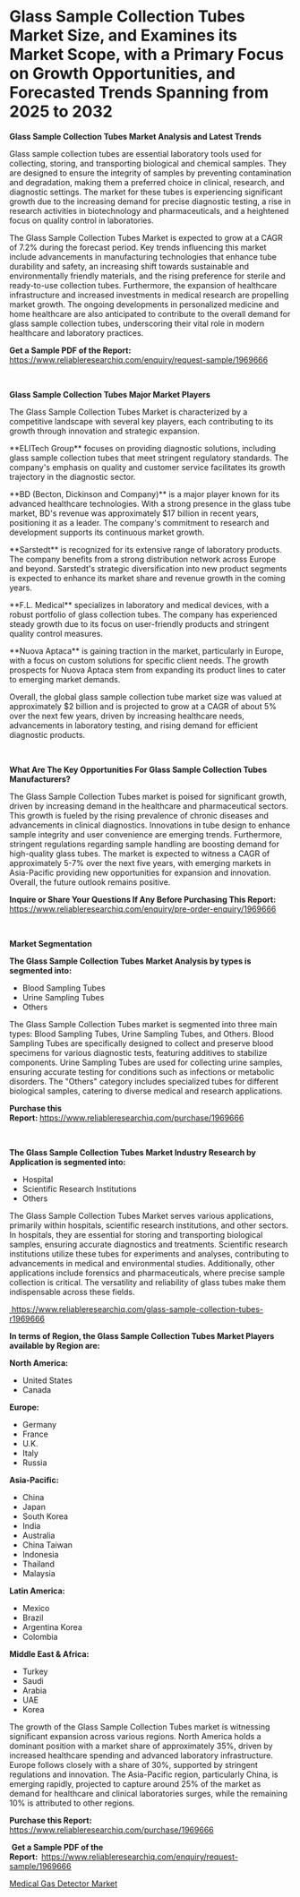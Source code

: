 <p><h1>Glass Sample Collection Tubes Market Size, and Examines its Market Scope, with a Primary Focus on Growth Opportunities, and Forecasted Trends Spanning from 2025 to 2032</h1></p><p><strong>Glass Sample Collection Tubes Market Analysis and Latest Trends</strong></p>
<p><p>Glass sample collection tubes are essential laboratory tools used for collecting, storing, and transporting biological and chemical samples. They are designed to ensure the integrity of samples by preventing contamination and degradation, making them a preferred choice in clinical, research, and diagnostic settings. The market for these tubes is experiencing significant growth due to the increasing demand for precise diagnostic testing, a rise in research activities in biotechnology and pharmaceuticals, and a heightened focus on quality control in laboratories.</p><p>The Glass Sample Collection Tubes Market is expected to grow at a CAGR of 7.2% during the forecast period. Key trends influencing this market include advancements in manufacturing technologies that enhance tube durability and safety, an increasing shift towards sustainable and environmentally friendly materials, and the rising preference for sterile and ready-to-use collection tubes. Furthermore, the expansion of healthcare infrastructure and increased investments in medical research are propelling market growth. The ongoing developments in personalized medicine and home healthcare are also anticipated to contribute to the overall demand for glass sample collection tubes, underscoring their vital role in modern healthcare and laboratory practices.</p></p>
<p><strong>Get a Sample PDF of the Report:&nbsp;</strong> <a href="https://www.reliableresearchiq.com/enquiry/request-sample/1969666?utm_campaign=3279&utm_medium=2&utm_source=Github&utm_content=ia&utm_term=05032025&utm_id=glass-sample-collection-tubes">https://www.reliableresearchiq.com/enquiry/request-sample/1969666</a></p>
<p>&nbsp;</p>
<p><strong>Glass Sample Collection Tubes Major Market Players</strong></p>
<p><p>The Glass Sample Collection Tubes Market is characterized by a competitive landscape with several key players, each contributing to its growth through innovation and strategic expansion. </p><p>**ELITech Group** focuses on providing diagnostic solutions, including glass sample collection tubes that meet stringent regulatory standards. The company's emphasis on quality and customer service facilitates its growth trajectory in the diagnostic sector.</p><p>**BD (Becton, Dickinson and Company)** is a major player known for its advanced healthcare technologies. With a strong presence in the glass tube market, BD's revenue was approximately $17 billion in recent years, positioning it as a leader. The company's commitment to research and development supports its continuous market growth.</p><p>**Sarstedt** is recognized for its extensive range of laboratory products. The company benefits from a strong distribution network across Europe and beyond. Sarstedt's strategic diversification into new product segments is expected to enhance its market share and revenue growth in the coming years.</p><p>**F.L. Medical** specializes in laboratory and medical devices, with a robust portfolio of glass collection tubes. The company has experienced steady growth due to its focus on user-friendly products and stringent quality control measures.</p><p>**Nuova Aptaca** is gaining traction in the market, particularly in Europe, with a focus on custom solutions for specific client needs. The growth prospects for Nuova Aptaca stem from expanding its product lines to cater to emerging market demands.</p><p>Overall, the global glass sample collection tube market size was valued at approximately $2 billion and is projected to grow at a CAGR of about 5% over the next few years, driven by increasing healthcare needs, advancements in laboratory testing, and rising demand for efficient diagnostic products.</p></p>
<p>&nbsp;</p>
<p><strong>What Are The Key Opportunities For Glass Sample Collection Tubes Manufacturers?</strong></p>
<p><p>The Glass Sample Collection Tubes market is poised for significant growth, driven by increasing demand in the healthcare and pharmaceutical sectors. This growth is fueled by the rising prevalence of chronic diseases and advancements in clinical diagnostics. Innovations in tube design to enhance sample integrity and user convenience are emerging trends. Furthermore, stringent regulations regarding sample handling are boosting demand for high-quality glass tubes. The market is expected to witness a CAGR of approximately 5-7% over the next five years, with emerging markets in Asia-Pacific providing new opportunities for expansion and innovation. Overall, the future outlook remains positive.</p></p>
<p><strong>Inquire or Share Your Questions If Any Before Purchasing This Report:</strong> <a href="https://www.reliableresearchiq.com/enquiry/pre-order-enquiry/1969666?utm_campaign=3279&utm_medium=2&utm_source=Github&utm_content=ia&utm_term=05032025&utm_id=glass-sample-collection-tubes">https://www.reliableresearchiq.com/enquiry/pre-order-enquiry/1969666</a></p>
<p>&nbsp;</p>
<p><strong>Market Segmentation</strong></p>
<p><strong>The Glass Sample Collection Tubes Market Analysis by types is segmented into:</strong></p>
<p><ul><li>Blood Sampling Tubes</li><li>Urine Sampling Tubes</li><li>Others</li></ul></p>
<p><p>The Glass Sample Collection Tubes market is segmented into three main types: Blood Sampling Tubes, Urine Sampling Tubes, and Others. Blood Sampling Tubes are specifically designed to collect and preserve blood specimens for various diagnostic tests, featuring additives to stabilize components. Urine Sampling Tubes are used for collecting urine samples, ensuring accurate testing for conditions such as infections or metabolic disorders. The "Others" category includes specialized tubes for different biological samples, catering to diverse medical and research applications.</p></p>
<p><strong>Purchase this Report:&nbsp;</strong><a href="https://www.reliableresearchiq.com/purchase/1969666?utm_campaign=3279&utm_medium=2&utm_source=Github&utm_content=ia&utm_term=05032025&utm_id=glass-sample-collection-tubes">https://www.reliableresearchiq.com/purchase/1969666</a></p>
<p>&nbsp;</p>
<p><strong>The Glass Sample Collection Tubes Market Industry Research by Application is segmented into:</strong></p>
<p><ul><li>Hospital</li><li>Scientific Research Institutions</li><li>Others</li></ul></p>
<p><p>The Glass Sample Collection Tubes Market serves various applications, primarily within hospitals, scientific research institutions, and other sectors. In hospitals, they are essential for storing and transporting biological samples, ensuring accurate diagnostics and treatments. Scientific research institutions utilize these tubes for experiments and analyses, contributing to advancements in medical and environmental studies. Additionally, other applications include forensics and pharmaceuticals, where precise sample collection is critical. The versatility and reliability of glass tubes make them indispensable across these fields.</p></p>
<p><a href="https://www.reliableresearchiq.com/glass-sample-collection-tubes-r1969666?utm_campaign=3279&utm_medium=2&utm_source=Github&utm_content=ia&utm_term=05032025&utm_id=glass-sample-collection-tubes">&nbsp;https://www.reliableresearchiq.com/glass-sample-collection-tubes-r1969666</a></p>
<p><strong>In terms of Region, the Glass Sample Collection Tubes Market Players available by Region are:</strong></p>
<p>
    <p> <strong> North America: </strong>
        <ul>
            <li>United States</li>
            <li>Canada</li>
        </ul>
        </p> 
    <p> <strong> Europe: </strong>
        <ul>
            <li>Germany</li>
            <li>France</li>
            <li>U.K.</li>
            <li>Italy</li>
            <li>Russia</li>
        </ul>
        </p> 
    <p> <strong> Asia-Pacific: </strong>
        <ul>
            <li>China</li>
            <li>Japan</li>
            <li>South Korea</li>
            <li>India</li>
            <li>Australia</li>
            <li>China Taiwan</li>
            <li>Indonesia</li>
            <li>Thailand</li>
            <li>Malaysia</li>
        </ul>
        </p> 
    <p> <strong> Latin America: </strong>
        <ul>
            <li>Mexico</li>
            <li>Brazil</li>
            <li>Argentina Korea</li>
            <li>Colombia</li>
        </ul>
        </p> 
    <p> <strong> Middle East & Africa: </strong>
        <ul>
            <li>Turkey</li>
            <li>Saudi</li>
            <li>Arabia</li>
            <li>UAE</li>
            <li>Korea</li>
        </ul>
    </p>
    </p>
<p><p>The growth of the Glass Sample Collection Tubes market is witnessing significant expansion across various regions. North America holds a dominant position with a market share of approximately 35%, driven by increased healthcare spending and advanced laboratory infrastructure. Europe follows closely with a share of 30%, supported by stringent regulations and innovation. The Asia-Pacific region, particularly China, is emerging rapidly, projected to capture around 25% of the market as demand for healthcare and clinical laboratories surges, while the remaining 10% is attributed to other regions.</p></p>
<p><strong>Purchase this Report: </strong><a href="https://www.reliableresearchiq.com/purchase/1969666?utm_campaign=3279&utm_medium=2&utm_source=Github&utm_content=ia&utm_term=05032025&utm_id=glass-sample-collection-tubes">https://www.reliableresearchiq.com/purchase/1969666</a></p>
<p>&nbsp;<strong>Get a Sample PDF of the Report:&nbsp;&nbsp;</strong><a href="https://www.reliableresearchiq.com/enquiry/request-sample/1969666?utm_campaign=3279&utm_medium=2&utm_source=Github&utm_content=ia&utm_term=05032025&utm_id=glass-sample-collection-tubes">https://www.reliableresearchiq.com/enquiry/request-sample/1969666</a></p>
<p><strong></strong></p>
<p><p><a href="https://github.com/muhjanaidu/Market-Research-Report-List-1/blob/main/medical-gas-detector-market.md?utm_campaign=3279&utm_medium=2&utm_source=Github&utm_content=ia&utm_term=05032025&utm_id=glass-sample-collection-tubes">Medical Gas Detector Market</a></p></p>